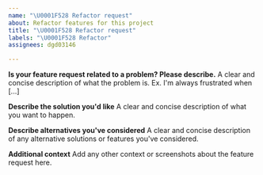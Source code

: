 ```yaml
---
name: "\U0001F528 Refactor request"
about: Refactor features for this project
title: "\U0001F528 Refactor request"
labels: "\U0001F528 Refactor"
assignees: dgd03146

---
```


**Is your feature request related to a problem? Please describe.**
A clear and concise description of what the problem is. Ex. I'm always frustrated when [...]

**Describe the solution you'd like**
A clear and concise description of what you want to happen.

**Describe alternatives you've considered**
A clear and concise description of any alternative solutions or features you've considered.

**Additional context**
Add any other context or screenshots about the feature request here.
